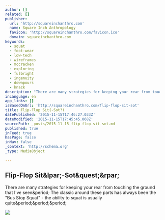 ```yaml
---
author: []
related: []
publisher:
  url: 'http://squareinchanthro.com'
  name: Square Inch Anthropology
  favicon: 'http://squareinchanthro.com/favicon.ico'
  domain: squareinchanthro.com
keywords:
  - squat
  - foot-wear
  - low-tech
  - wireframes
  - mccracken
  - exploring
  - fulbright
  - ingenuity
  - downpours
  - knack
description: "There are many strategies for keeping your rear from touching the ground that I've seen. The classic around these parts has always been the \"Bus Stop Squat\" - the ability to squat is usually quite..."
inLanguage: en
app_links: []
isBasedOnUrl: 'http://squareinchanthro.com/flip-flop-sit-sot'
title: Flip-Flop Sit(-Sot?)
datePublished: '2015-11-15T17:46:27.033Z'
dateModified: '2015-11-15T17:45:45.068Z'
sourcePath: _posts/2015-11-15-flip-flop-sit-sot.md
published: true
inFeed: true
hasPage: false
inNav: false
_context: 'http://schema.org'
_type: MediaObject

---
```

<article style=""><h1>Flip-Flop Sit&amp;lpar;-Sot&amp;quest;&amp;rpar;</h1><p>There are many strategies for keeping your rear from touching the ground that I've seen&amp;period; The classic around these parts has always been the "Bus Stop Squat" - the ability to squat is usually quite&amp;period;&amp;period;&amp;period;</p><img src="https://phaven-prod.s3.amazonaws.com/files/image_part/asset/322219/OFP6kVzsREdGBdEjpiIEbsgp4xY/large_IMG_4625.JPG" /></article>